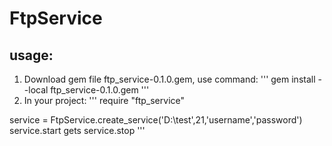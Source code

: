 # FtpService
## usage:
1. Download gem file ftp_service-0.1.0.gem, use command:
'''
gem install --local ftp_service-0.1.0.gem
'''
2. In your project:
'''
require "ftp_service"

service = FtpService.create_service('D:\test',21,'username','password')
service.start
gets
service.stop
'''
